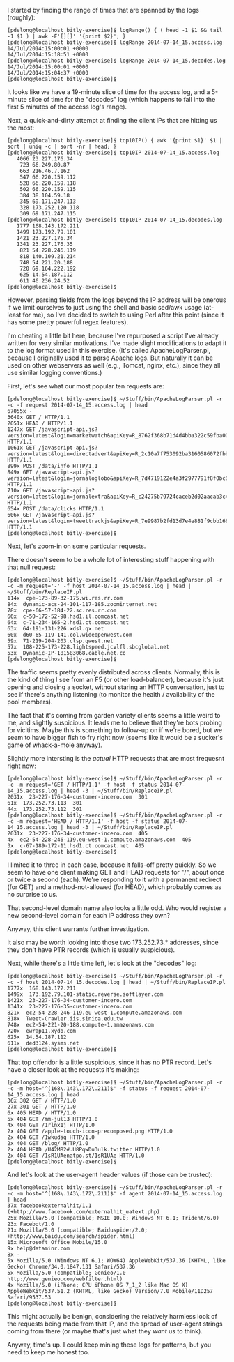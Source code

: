 I started by finding the range of times that are spanned by the logs (roughly):

    [pdelong@localhost bitly-exercise]$ logRange() { ( head -1 $1 && tail -1 $1 ) | awk -F'[][]' '{print $2}'; }
    [pdelong@localhost bitly-exercise]$ logRange 2014-07-14_15.access.log 
    14/Jul/2014:15:00:01 +0000
    14/Jul/2014:15:18:51 +0000
    [pdelong@localhost bitly-exercise]$ logRange 2014-07-14_15.decodes.log 
    14/Jul/2014:15:00:01 +0000
    14/Jul/2014:15:04:37 +0000
    [pdelong@localhost bitly-exercise]$

It looks like we have a 19-minute slice of time for the access log, and a
5-minute slice of time for the "decodes" log (which happens to fall into the
first 5 minutes of the access log's range).

Next, a quick-and-dirty attempt at finding the client IPs that are hitting us
the most:

    [pdelong@localhost bitly-exercise]$ top10IP() { awk '{print $1}' $1 | sort | uniq -c | sort -nr | head; }
    [pdelong@localhost bitly-exercise]$ top10IP 2014-07-14_15.access.log 
       4066 23.227.176.34
        723 66.249.80.87
        663 216.46.7.162
        547 66.220.159.112
        528 66.220.159.118
        502 66.220.159.115
        384 38.104.59.18
        345 69.171.247.113
        328 173.252.120.118
        309 69.171.247.115
    [pdelong@localhost bitly-exercise]$ top10IP 2014-07-14_15.decodes.log 
       1777 168.143.172.211
       1499 173.192.79.101
       1421 23.227.176.34
       1341 23.227.176.35
        821 54.228.246.119
        818 140.109.21.214
        748 54.221.20.188
        720 69.164.222.192
        625 14.54.187.112
        611 46.236.24.52
    [pdelong@localhost bitly-exercise]$

However, parsing fields from the logs beyond the IP address will be onerous if
we limit ourselves to just using the shell and basic sed/awk usage (at-least
for me), so I've decided to switch to using Perl after this point (since it has
some pretty powerful regex features).

I'm cheating a little bit here, because I've repurposed a script I've already
written for very similar motivations.  I've made slight modifications to adapt
it to the log format used in this exercise.  (It's called ApacheLogParser.pl,
because I originally used it to parse Apache logs.  But naturally it can be
used on other webservers as well (e.g., Tomcat, nginx, etc.), since they all
use similar logging conventions.)

First, let's see what our most popular ten requests are:

    [pdelong@localhost bitly-exercise]$ ~/Stuff/bin/ApacheLogParser.pl -r -c -f request 2014-07-14_15.access.log | head 
    67055x -
    3640x GET / HTTP/1.1
    2051x HEAD / HTTP/1.1
    1247x GET /javascript-api.js?version=latest&login=marketwatch&apiKey=R_8762f368b71d4d4bba322c59fba00e91 HTTP/1.1
    1061x GET /javascript-api.js?version=latest&login=directadvert&apiKey=R_2c10a7f753092ba3160586072fbbe72f HTTP/1.1
    899x POST /data/info HTTP/1.1
    849x GET /javascript-api.js?version=latest&login=jornaloglobo&apiKey=R_7d4719122e4a3f2977791f8f0bc620cd HTTP/1.1
    710x GET /javascript-api.js?version=latest&login=jornalextra&apiKey=R_c24275b79724caceb2d02aacab3c4f45 HTTP/1.1
    654x POST /data/clicks HTTP/1.1
    606x GET /javascript-api.js?version=latest&login=tweettrackjs&apiKey=R_7e9987b2fd13d7e4e881f9cbb168f523 HTTP/1.1
    [pdelong@localhost bitly-exercise]$

Next, let's zoom-in on some particular requests.

There doesn't seem to be a whole lot of interesting stuff happening with that null request:

    [pdelong@localhost bitly-exercise]$ ~/Stuff/bin/ApacheLogParser.pl -r -c -m request='-' -f host 2014-07-14_15.access.log | head | ~/Stuff/bin/ReplaceIP.pl 
    114x  cpe-173-89-32-175.wi.res.rr.com 
    84x  dynamic-acs-24-101-117-185.zoominternet.net 
    78x  cpe-66-57-184-22.sc.res.rr.com 
    66x  c-50-172-52-98.hsd1.il.comcast.net 
    64x  c-71-234-165-2.hsd1.ct.comcast.net 
    63x  64-191-131-226.xdsl.qx.net 
    60x  d60-65-119-141.col.wideopenwest.com 
    59x  71-219-204-203.clsp.qwest.net 
    57x  108-225-173-228.lightspeed.jcvlfl.sbcglobal.net 
    53x  Dynamic-IP-181583068.cable.net.co 
    [pdelong@localhost bitly-exercise]$

The traffic seems pretty evenly distributed across clients.  Normally, this is
the kind of thing I see from an F5 (or other load-balancer), because it's just
opening and closing a socket, without staring an HTTP conversation, just to see
if there's anything listening (to monitor the health / availability of the pool
members).

The fact that it's coming from garden variety clients seems a little weird to
me, and slightly suspicious.  It leads me to believe that they're bots probing
for vicitims.  Maybe this is something to follow-up on if we're bored, but we
seem to have bigger fish to fry right now (seems like it would be a sucker's
game of whack-a-mole anyway).

Slightly more intersting is the *actual* HTTP requests that are most frequesnt right now:

    [pdelong@localhost bitly-exercise]$ ~/Stuff/bin/ApacheLogParser.pl -r -c -m request='GET / HTTP/1.1' -f host -f status 2014-07-14_15.access.log | head -3 | ~/Stuff/bin/ReplaceIP.pl 
    2031x  23-227-176-34-customer-incero.com  301
    61x  173.252.73.113  301
    44x  173.252.73.112  301
    [pdelong@localhost bitly-exercise]$ ~/Stuff/bin/ApacheLogParser.pl -r -c -m request='HEAD / HTTP/1.1' -f host -f status 2014-07-14_15.access.log | head -3 | ~/Stuff/bin/ReplaceIP.pl 
    2031x  23-227-176-34-customer-incero.com  405
    4x  ec2-54-228-246-119.eu-west-1.compute.amazonaws.com  405
    3x  c-67-189-172-11.hsd1.ct.comcast.net  405
    [pdelong@localhost bitly-exercise]$ 

I limited it to three in each case, because it falls-off pretty quickly.  So we
seem to have one client making GET and HEAD requests for "/", about once or
twice a second (each).  We're responding to it with a permanent redirect (for
GET) and a method-not-allowed (for HEAD), which probably comes as no surprise
to us.

That second-level domain name also looks a little odd.  Who would register a
new second-level domain for each IP address they own?

Anyway, this client warrants further investigation.

It also may be worth looking into those two 173.252.73.* addresses, since they
don't have PTR records (which is usually suspicious).

Next, while there's a little time left, let's look at the "decodes" log:

    [pdelong@localhost bitly-exercise]$ ~/Stuff/bin/ApacheLogParser.pl -r -c -f host 2014-07-14_15.decodes.log | head | ~/Stuff/bin/ReplaceIP.pl
    1777x  168.143.172.211 
    1499x  173.192.79.101-static.reverse.softlayer.com 
    1421x  23-227-176-34-customer-incero.com 
    1341x  23-227-176-35-customer-incero.com 
    821x  ec2-54-228-246-119.eu-west-1.compute.amazonaws.com 
    818x  Tweet-Crawler.iis.sinica.edu.tw 
    748x  ec2-54-221-20-188.compute-1.amazonaws.com 
    720x  ewrap11.xydo.com 
    625x  14.54.187.112 
    611x  ded3124.sysms.net 
    [pdelong@localhost bitly-exercise]$ 

That top offendor is a little suspicious, since it has no PTR record.  Let's
have a closer look at the requests it's making:

    [pdelong@localhost bitly-exercise]$ ~/Stuff/bin/ApacheLogParser.pl -r -c -m host='^(168\.143\.172\.211)$' -f status -f request 2014-07-14_15.access.log | head
    36x 302 GET / HTTP/1.0
    27x 301 GET / HTTP/1.0
    6x 405 HEAD / HTTP/1.0
    5x 404 GET /mm-jul13 HTTP/1.0
    4x 404 GET /1rlnx1j HTTP/1.0
    2x 404 GET /apple-touch-icon-precomposed.png HTTP/1.0
    2x 404 GET /1wkudsq HTTP/1.0
    2x 404 GET /blog/ HTTP/1.0
    2x 404 HEAD /U42M82#.U8PqwDu3ulk.twitter HTTP/1.0
    2x 404 GET /1sR1UAenatpo.st/1sR1UAe HTTP/1.0
    [pdelong@localhost bitly-exercise]$ 

And let's look at the user-agent header values (if those can be trusted):

    [pdelong@localhost bitly-exercise]$ ~/Stuff/bin/ApacheLogParser.pl -r -c -m host='^(168\.143\.172\.211)$' -f agent 2014-07-14_15.access.log | head
    37x facebookexternalhit/1.1 (+http://www.facebook.com/externalhit_uatext.php)
    25x Mozilla/5.0 (compatible; MSIE 10.0; Windows NT 6.1; Trident/6.0)
    23x Facebot/1.0
    21x Mozilla/5.0 (compatible; Baiduspider/2.0; +http://www.baidu.com/search/spider.html)
    15x Microsoft Office Mobile/15.0
    9x help@dataminr.com
    8x -
    5x Mozilla/5.0 (Windows NT 6.1; WOW64) AppleWebKit/537.36 (KHTML, like Gecko) Chrome/34.0.1847.131 Safari/537.36
    5x Mozilla/5.0 (compatible; Genieo/1.0 http://www.genieo.com/webfilter.html)
    4x Mozilla/5.0 (iPhone; CPU iPhone OS 7_1_2 like Mac OS X) AppleWebKit/537.51.2 (KHTML, like Gecko) Version/7.0 Mobile/11D257 Safari/9537.53
    [pdelong@localhost bitly-exercise]$ 

This might actually be benign, considering the relatively harmless look of the
requests being made from that IP, and the spread of user-agent strings coming
from there (or maybe that's just what they *want* us to think).

Anyway, time's up.  I could keep mining these logs for patterns, but you need
to keep me honest too.
